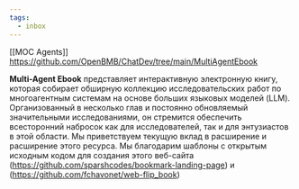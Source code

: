 ```yaml
---
tags:
  - inbox
---
```

[[MOC Agents]]
https://github.com/OpenBMB/ChatDev/tree/main/MultiAgentEbook

**Multi-Agent Ebook** представляет интерактивную электронную книгу, которая собирает обширную коллекцию исследовательских работ по многоагентным системам на основе больших языковых моделей (LLM). Организованный в несколько глав и постоянно обновляемый значительными исследованиями, он стремится обеспечить всесторонний набросок как для исследователей, так и для энтузиастов в этой области. Мы приветствуем текущую вклад в расширение и расширение этого ресурса. Мы благодарим шаблоны с открытым исходным кодом для создания этого веб-сайта (https://github.com/sparshcodes/bookmark-landing-page)  и (https://github.com/fchavonet/web-flip_book)